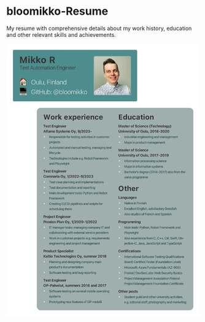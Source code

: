# bloomikko-Resume
My resume with comprehensive details about my work history, education and other relevant skills and achievements.

![Resume](https://github.com/bloomikko/bloomikko-resume/blob/master/Resume_GitHub_MikkoR.png)
